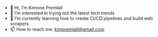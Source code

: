 - 👋 Hi, I’m Kimone Premlall
- 👀 I’m interested in trying out the latest tech trends
- 🌱 I’m currently learning how to create CI/CD pipelines and build web scrapers
- 📫 How to reach me: kimpremlall@gmail.com

<!---
KimonePrem/KimonePrem is a ✨ special ✨ repository because its `README.md` (this file) appears on your GitHub profile.
You can click the Preview link to take a look at your changes.
--->
